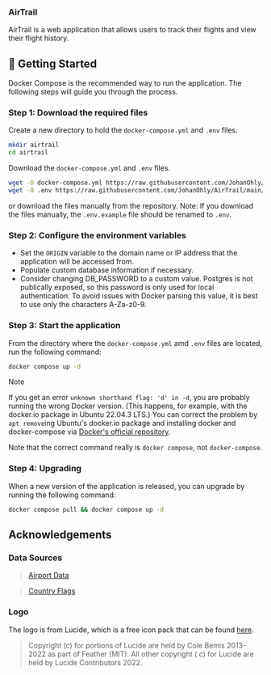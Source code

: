 ### AirTrail

AirTrail is a web application that allows users to track their flights and view their flight history.

## 🚀 Getting Started

Docker Compose is the recommended way to run the application. The following steps will guide you through the process.

### Step 1: Download the required files

Create a new directory to hold the `docker-compose.yml` and `.env` files.

```bash
mkdir airtrail
cd airtrail
```

Download the `docker-compose.yml` and `.env` files.

```bash
wget -O docker-compose.yml https://raw.githubusercontent.com/JohanOhly/AirTrail/main/docker-compose.yml
wget -O .env https://raw.githubusercontent.com/JohanOhly/AirTrail/main/.env.example
```

or download the files manually from the repository.
Note: If you download the files manually, the `.env.example` file should be renamed to `.env`.

### Step 2: Configure the environment variables

- Set the `ORIGIN` variable to the domain name or IP address that the application will be accessed from.
- Populate custom database information if necessary.
- Consider changing DB_PASSWORD to a custom value. Postgres is not publically exposed, so this password is only used for
  local authentication. To avoid issues with Docker parsing this value, it is best to use only the characters A-Za-z0-9.

### Step 3: Start the application

From the directory where the `docker-compose.yml` amd `.env` files are located, run the following command:

```bash
docker compose up -d
```

> [!NOTE]
> If you get an error `unknown shorthand flag: 'd' in -d`, you are probably running the wrong Docker version. (This
> happens, for example, with the docker.io package in Ubuntu 22.04.3 LTS.) You can correct the problem by `apt remove`ing
> Ubuntu's docker.io package and installing docker and docker-compose via [Docker's official repository](https://docs.docker.com/engine/install/ubuntu/#install-using-the-repository).
> 
> Note that the correct command really is `docker compose`, not `docker-compose`. 

### Step 4: Upgrading
When a new version of the application is released, you can upgrade by running the following command:

```bash
docker compose pull && docker compose up -d
```

## Acknowledgements

### Data Sources

> [Airport Data](https://github.com/komed3/airportmap-database)

> [Country Flags](https://flagpedia.net)

### Logo

The logo is from Lucide, which is a free icon pack that can be found [here](https://www.lucide.dev/).
> Copyright (c) for portions of Lucide are held by Cole Bemis 2013-2022 as part of Feather (MIT). All other copyright (
> c) for Lucide are held by Lucide Contributors 2022.